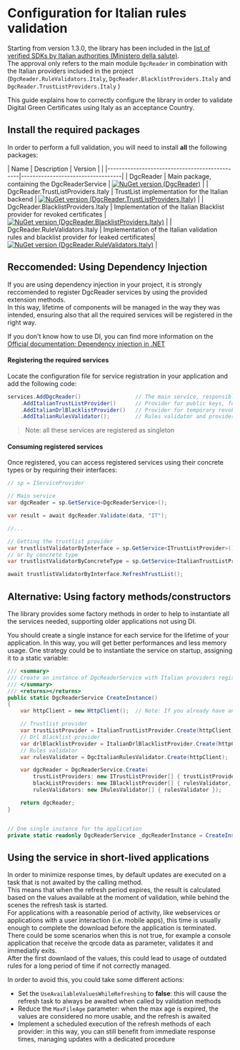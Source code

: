 # Configuration for Italian rules validation


Starting from version 1.3.0, the library has been included in the [list of verified SDKs by Italian authorities (Ministero della salute)](https://github.com/ministero-salute/it-dgc-verificac19-sdk-onboarding).  
The approval only refers to the main module `DgcReader` in combination with the Italian providers included in the project (`DgcReader.RuleValidators.Italy`, `DgcReader.BlacklistProviders.Italy` and `DgcReader.TrustListProviders.Italy` )


This guide explains how to correctly configure the library in order to validate Digital Green Certificates using Italy as an acceptance Country.

## Install the required packages
In order to perform a full validation, you will need to install **all** the following packages:

| Name | Description | Version |
| |-----------------------------------------------|-----------------------------------|
| DgcReader | Main package, containing the DgcReaderService         | [![NuGet version (DgcReader)](https://img.shields.io/nuget/vpre/DgcReader)](https://www.nuget.org/packages/DgcReader/) |
| DgcReader.TrustListProviders.Italy | TrustList implementation for the Italian backend        | [![NuGet version (DgcReader.TrustListProviders.Italy)](https://img.shields.io/nuget/vpre/DgcReader.TrustListProviders.Italy)](https://www.nuget.org/packages/DgcReader.TrustListProviders.Italy/)  |
| DgcReader.BlacklistProviders.Italy | Implementation of the Italian Blacklist provider for revoked certificates  | [![NuGet version (DgcReader.BlacklistProviders.Italy)](https://img.shields.io/nuget/vpre/DgcReader.BlacklistProviders.Italy)](https://www.nuget.org/packages/DgcReader.BlacklistProviders.Italy/) |
| DgcReader.RuleValidators.Italy | Implementation of the Italian validation rules and blacklist provider for leaked certificates| [![NuGet version (DgcReader.RuleValidators.Italy)](https://img.shields.io/nuget/vpre/DgcReader.RuleValidators.Italy)](https://www.nuget.org/packages/DgcReader.RuleValidators.Italy/)  |

## Reccomended: Using Dependency Injection 

If you are using dependency injection in your project, it is strongly reccomended to register DgcReader services by using the provided extension methods.  
In this way, lifetime of components will be managed in the way they was intended, ensuring also that all the required services will be registered in the right way.

If you don't know how to use DI, you can find more information on the [Official documentation: Dependency injection in .NET](https://docs.microsoft.com/en-us/dotnet/core/extensions/dependency-injection)

#### Registering the required services

Locate the configuration file for service registration in your application and add the following code:

``` csharp
services.AddDgcReader()                 // The main service, responsible of decoding and calling validation methods
    .AddItalianTrustListProvider()      // Provider for public keys, for signature validation
    .AddItalianDrlBlacklistProvider()   // Provider for temporary revoked certificates for people positive to Covid-19
    .AddItalianRulesValidator();        // Rules validator and provider for permanently blacklisted certificates (stolen, leaked...)
```

> Note: all these services are registered as singleton

#### Consuming registered services
Once registered, you can access registered services using their concrete types or by requiring their interfaces:
``` csharp
// sp = IServiceProvider

// Main service
var dgcReader = sp.GetService<DgcReaderService>();

var result = await dgcReader.Validate(data, "IT");

//...

// Getting the trustlist provider
var trustlistValidatorByInterface = sp.GetService<ITrustListProvider>();
// or by concrete type
var trustlistValidatorByConcreteType = sp.GetService<ItalianTrustListProvider>();

await trustlistValidatorByInterface.RefreshTrustList();

```


## Alternative: Using factory methods/constructors
The library provides some factory methods in order to help to instantiate all the services needed, supporting older applications not using DI.  

You should create a single instance for each service for the lifetime of your application.
In this way, you will get better performances and less memory usage.
One strategy could be to instantiate the service on startup, assigning it to a static variable:



``` csharp
/// <summary>
/// Create an instance of DgcReaderService with Italian providers registered
/// </summary>
/// <returns></returns>
public static DgcReaderService CreateInstance()
{
    var httpClient = new HttpClient();  // Note: If you already have another instance you should reuse it

    // Trustlist provider
    var trustListProvider = ItalianTrustListProvider.Create(httpClient);
    // Drl Blacklist provider
    var drlBlacklistProvider = ItalianDrlBlacklistProvider.Create(httpClient);
    // Rules validator
    var rulesValidator = DgcItalianRulesValidator.Create(httpClient);

    var dgcReader = DgcReaderService.Create(
        trustListProviders: new ITrustListProvider[] { trustListProvider },
        blackListProviders: new IBlacklistProvider[] { rulesValidator, drlBlacklistProvider },  // Note: both services must be registered as IBlacklistProvider!!
        rulesValidators: new IRulesValidator[] { rulesValidator });

    return dgcReader;
}


// One single instance for the application
private static readonly DgcReaderService _dgcReaderInstance = CreateInstance();
```


## Using the service in short-lived applications
In order to minimize response times, by default updates are executed on a task that is not awaited by the calling method.  
This means that when the refresh period expires, the result is calculated based on the values available at the moment of validation, while behind the scenes the refresh task is started.  
For applications with a reasonable period of activity, like webservices or applications with a user interaction (i.e. mobile apps), this time is usually enough to complete the download before the application is terminated.  
There could be some scenarios when this is not true, for example a console application that receive the qrcode data as parameter, validates it and immediatly exits.  
After the first downlaod of the values, this could lead to usage of outdated rules for a long period of time if not correctly managed.

In order to avoid this, you could take some different actions:
- Set the `UseAvailableValuesWhileRefreshing` to **false**: this will cause the refresh task to always be awaited when called by validation methods
- Reduce the `MaxFileAge` parameter: when the max age is expired, the values are considered no more usable, and the refresh is awaited
- Implement a scheduled execution of the refresh methods of each provider: in this way, you can still benefit from immediate response times, managing updates with a dedicated procedure
